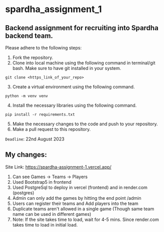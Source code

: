 # spardha_assignment_1
## Backend assignment for recruiting into Spardha backend team.
Please adhere to the following steps:

1. Fork the repository.
2. Clone into local machine using the following command in terminal/git bash. Make sure to have git installed in your system.
```
git clone <https_link_of_your_repo>
```
3. Create a virtual environment using the following command.
```
python -m venv venv
```
4. Install the necessary libraries using the following command.
```
pip install -r requirements.txt
```
5. Make the necessary changes to the code and push to your repository.
6. Make a pull request to this repository.

`Deadline`: 22nd August 2023

## My changes:
Site Link: https://spardha-assignment-1.vercel.app/
1. Can see Games -> Teams -> Players
2. Used Bootstrap5 in frontend
3. Used PostgreSql to deploy in vercel (frontend) and in render.com (postgres)
4. Admin can only add the games by hitting the end point /admin
5. Users can register their teams and Add players into the team
6. Duplicate teams aren't allowed in a single game (Though same team name can be used in different games)
7. Note: If the site takes time to load, wait for 4-5 mins. Since render.com takes time to load in initial load.

